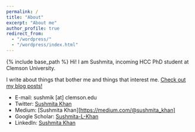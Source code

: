 ```yaml
---
permalink: /
title: "About"
excerpt: "About me"
author_profile: true
redirect_from: 
  - "/wordpress/"
  - "/wordpress/index.html"
---
```


{% include base_path %}
Hi! I am Sushmita, incoming HCC PhD student at Clemson University.

I write about things that bother me and things that interest me. <u><a href="https://medium.com/@sushmita_khan">Check out my blog posts! </a></u>

* E-mail: sushmik [at] clemson.edu
* Twitter: [Sushmita Khan](http://twitter.com/sushmitalkhan)
* Medium: [Sushmita Khan][https://medium.com/@sushmita_khan]
* Google Scholar: [Sushmita-L-Khan](https://scholar.google.com/citations?user=QAn9xN8AAAAJ&hl=en)
* LinkedIn: [Sushmita Khan](https://www.linkedin.com/in/sushmitakhan/)
<!-- * Medium: [sushmita_khan](https://medium.com/@sushmita_khan) -->